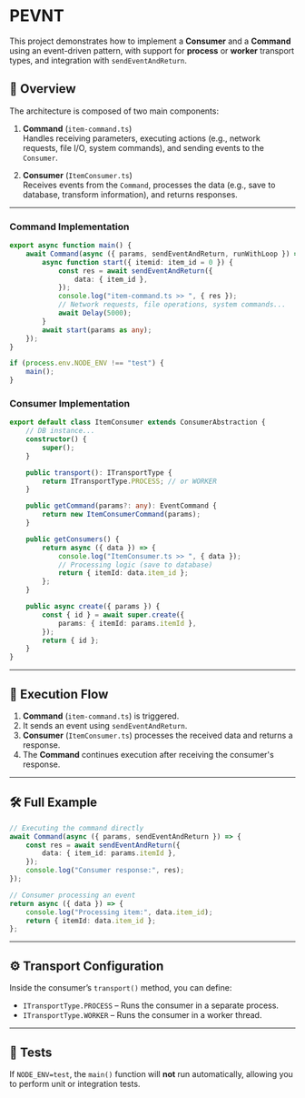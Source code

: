 # PEVNT

This project demonstrates how to implement a **Consumer** and a **Command** using an event-driven pattern, with support for **process** or **worker** transport types, and integration with `sendEventAndReturn`.

## 📌 Overview

The architecture is composed of two main components:

1. **Command** (`item-command.ts`)  
   Handles receiving parameters, executing actions (e.g., network requests, file I/O, system commands), and sending events to the `Consumer`.

2. **Consumer** (`ItemConsumer.ts`)  
   Receives events from the `Command`, processes the data (e.g., save to database, transform information), and returns responses.

---

### Command Implementation

```typescript
export async function main() {
    await Command(async ({ params, sendEventAndReturn, runWithLoop }) => {
        async function start({ itemid: item_id = 0 }) {
            const res = await sendEventAndReturn({
                data: { item_id },
            });
            console.log("item-command.ts >> ", { res });
            // Network requests, file operations, system commands...
            await Delay(5000);
        }
        await start(params as any);
    });
}

if (process.env.NODE_ENV !== "test") {
    main();
}
```

### Consumer Implementation

```typescript
export default class ItemConsumer extends ConsumerAbstraction {
    // DB instance...
    constructor() {
        super();
    }

    public transport(): ITransportType {
        return ITransportType.PROCESS; // or WORKER
    }

    public getCommand(params?: any): EventCommand {
        return new ItemConsumerCommand(params);
    }

    public getConsumers() {
        return async ({ data }) => {
            console.log("ItemConsumer.ts >> ", { data });
            // Processing logic (save to database)
            return { itemId: data.item_id };
        };
    }

    public async create({ params }) {
        const { id } = await super.create({
            params: { itemId: params.itemId },
        });
        return { id };
    }
}
```

---

## 📖 Execution Flow

1. **Command** (`item-command.ts`) is triggered.
2. It sends an event using `sendEventAndReturn`.
3. **Consumer** (`ItemConsumer.ts`) processes the received data and returns a response.
4. The **Command** continues execution after receiving the consumer's response.

---

## 🛠 Full Example

```typescript
// Executing the command directly
await Command(async ({ params, sendEventAndReturn }) => {
    const res = await sendEventAndReturn({
        data: { item_id: params.itemId },
    });
    console.log("Consumer response:", res);
});
```

```typescript
// Consumer processing an event
return async ({ data }) => {
    console.log("Processing item:", data.item_id);
    return { itemId: data.item_id };
};
```

---

## ⚙️ Transport Configuration

Inside the consumer’s `transport()` method, you can define:

-   `ITransportType.PROCESS` – Runs the consumer in a separate process.
-   `ITransportType.WORKER` – Runs the consumer in a worker thread.

---

## 🧪 Tests

If `NODE_ENV=test`, the `main()` function will **not** run automatically, allowing you to perform unit or integration tests.
